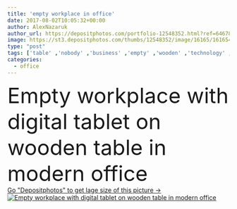 ```yaml
---
title: 'empty workplace in office'
date: 2017-08-02T10:05:32+00:00
author: AlexNazaruk
author_url: https://depositphotos.com/portfolio-12548352.html?ref=64678756
image: https://st3.depositphotos.com/thumbs/12548352/image/16165/161654704/api_thumb_450.jpg?forcejpeg=true
type: "post"
tags: ['table' ,'nobody' ,'business' ,'empty' ,'wooden' ,'technology' ,'clock' ,'modern' ,'corporate' ,'office' ,'electronic' ,'mobility' ,'network' ,'work' ,'wood' ,'Bookshelf' ,'indoors' ,'tablet' ,'executive' ,'gadget' ,'workplace' ,'workspace' ,'appliance' ,'schemes' ,'copy space' ,'office supplies' ,'white board' ,'digital device' ]
categories: 
  - office
---
```

<div aling="center">
            <font size="60"> Empty workplace with digital tablet on wooden table in modern office</font>   
</div>
<div>
    <a href='https://depositphotos.com/161654704/stock-photo-empty-workplace-in-office.html?ref=64678756' target=_blank > Go "Depositphotos" to get lage size of this picture ->
        <img href='https://depositphotos.com/161654704/stock-photo-empty-workplace-in-office.html?ref=64678756' src='https://st3.depositphotos.com/12548352/16165/i/950/depositphotos_161654704-stock-photo-empty-workplace-in-office.jpg?forcejpeg=true' alt='Empty workplace with digital tablet on wooden table in modern office' >
    </a>
</div>
